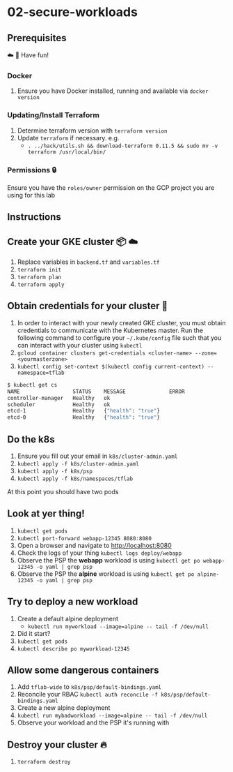 # 02-secure-workloads

## Prerequisites

:cloud: :rocket: Have fun!

### Docker

1. Ensure you have Docker installed, running and available via `docker version`

### Updating/Install Terraform

1. Determine terraform version with `terraform version`
1. Update `terraform` if necessary. e.g.
    - `. ../hack/utils.sh && download-terraform 0.11.5 && sudo mv -v terraform /usr/local/bin/`

### Permissions :lock:

Ensure you have the `roles/owner` permission on the GCP project you are using for this lab

## Instructions

## Create your GKE cluster :package: :cloud:

1. Replace variables in `backend.tf` and `variables.tf`
1. `terraform init`
1. `terraform plan`
1. `terraform apply`

## Obtain credentials for your cluster :key:

1. In order to interact with your newly created GKE cluster, you must obtain credentials to communicate with the Kubernetes master. Run the following command to configure your `~/.kube/config` file such that you can interact with your cluster using `kubectl`
1. `gcloud container clusters get-credentials <cluster-name> --zone=<yourmasterzone>`
1. `kubectl config set-context $(kubectl config current-context) --namespace=tflab`

```sh
$ kubectl get cs
NAME                 STATUS    MESSAGE              ERROR
controller-manager   Healthy   ok
scheduler            Healthy   ok
etcd-1               Healthy   {"health": "true"}
etcd-0               Healthy   {"health": "true"}
```

## Do the k8s

1. Ensure you fill out your email in `k8s/cluster-admin.yaml`
1. `kubectl apply -f k8s/cluster-admin.yaml`
1. `kubectl apply -f k8s/psp`
1. `kubectl apply -f k8s/namespaces/tflab`

At this point you should have two pods

## Look at yer thing!

1. `kubectl get pods`
1. `kubectl port-forward webapp-12345 8080:8080`
1. Open a browser and navigate to [http://localhost:8080](http://localhost:8080)
1. Check the logs of your thing `kubectl logs deploy/webapp`
1. Observe the PSP the **webapp** workload is using `kubectl get po webapp-12345 -o yaml | grep psp`
1. Observe the PSP the **alpine** workload is using `kubectl get po alpine-12345 -o yaml | grep psp`

## Try to deploy a new workload

1. Create a default alpine deployment
    - `kubectl run myworkload --image=alpine -- tail -f /dev/null`
1. Did it start?
1. `kubectl get pods`
1. `kubectl describe po myworkload-12345`

## Allow some dangerous containers

1. Add `tflab-wide` to `k8s/psp/default-bindings.yaml`
1. Reconcile your RBAC `kubectl auth reconcile -f k8s/psp/default-bindings.yaml`
1. Create a new alpine deployment
1. `kubectl run mybadworkload --image=alpine -- tail -f /dev/null`
1. Observe your workload and the PSP it's running with

## Destroy your cluster :fire:

1. `terraform destroy`
